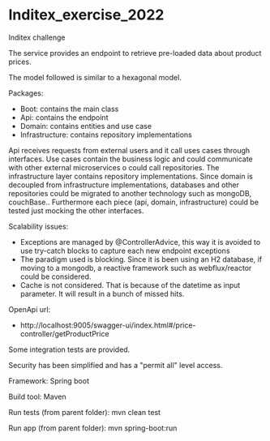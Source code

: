 # Inditex_exercise_2022
Inditex challenge

The service provides an endpoint to retrieve pre-loaded data about product prices.

The model followed is similar to a hexagonal model.

Packages:
- Boot: contains the main class
- Api: contains the endpoint
- Domain: contains entities and use case
- Infrastructure: contains repository implementations

Api receives requests from external users and it call uses cases through interfaces. Use cases contain the business logic and could communicate with other external microservices o could call repositories. The infrastructure layer contains repository implementations.
Since domain is decoupled from infrastructure implementations, databases and other repositories could be migrated to another technology such as mongoDB, couchBase..
Furthermore each piece (api, domain, infrastructure) could be tested just mocking the other interfaces.

Scalability issues:

- Exceptions are managed by @ControllerAdvice, this way it is avoided to use try-catch blocks to capture each new endpoint exceptions
- The paradigm used is blocking. Since it is been using an H2 database, if moving to a mongodb, a reactive framework such as webflux/reactor could be considered.
- Cache is not considered. That is because of the datetime as input parameter. It will result in a bunch of missed hits.

OpenApi url:

- http://localhost:9005/swagger-ui/index.html#/price-controller/getProductPrice

Some integration tests are provided.

Security has been simplified and has a "permit all" level access.

Framework: Spring boot

Build tool: Maven

Run tests (from parent folder): mvn clean test

Run app (from parent folder):  mvn spring-boot:run
